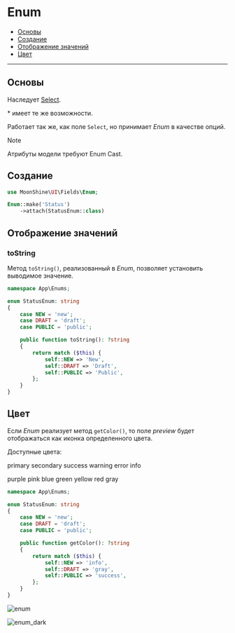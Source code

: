 # Enum

- [Основы](#basics)
- [Создание](#make)
- [Отображение значений](#displaying-values)
- [Цвет](#color)

---

<a name="basics"></a>
## Основы

Наследует [Select](/docs/{{version}}/fields/select).

\* имеет те же возможности.

Работает так же, как поле `Select`, но принимает *Enum* в качестве опций.

> [!NOTE]
> Атрибуты модели требуют Enum Cast.

<a name="make"></a>
## Создание

```php
use MoonShine\UI\Fields\Enum;

Enum::make('Status')
    ->attach(StatusEnum::class)
```

<a name="displaying-values"></a>
## Отображение значений

### toString

Метод `toString()`, реализованный в *Enum*, позволяет установить выводимое значение.

```php
namespace App\Enums;

enum StatusEnum: string
{
    case NEW = 'new';
    case DRAFT = 'draft';
    case PUBLIC = 'public';

    public function toString(): ?string
    {
        return match ($this) {
            self::NEW => 'New',
            self::DRAFT => 'Draft',
            self::PUBLIC => 'Public',
        };
    }
}
```

<a name="color"></a>
## Цвет

Если *Enum* реализует метод `getColor()`, то поле *preview* будет отображаться как иконка определенного цвета.

Доступные цвета:
<p class="my-4 flex flex-wrap gap-1">
    <span class="badge badge-primary">primary</span>
    <span class="badge badge-secondary">secondary</span>
    <span class="badge badge-success">success</span>
    <span class="badge badge-warning">warning</span>
    <span class="badge badge-error">error</span>
    <span class="badge badge-info">info</span>
</p>
<p class="my-4 flex flex-wrap gap-1">
    <span class="badge badge-purple">purple</span>
    <span class="badge badge-pink">pink</span>
    <span class="badge badge-blue">blue</span>
    <span class="badge badge-green">green</span>
    <span class="badge badge-yellow">yellow</span>
    <span class="badge badge-red">red</span>
    <span class="badge badge-gray">gray</span>
</p>

```php
namespace App\Enums;

enum StatusEnum: string
{
    case NEW = 'new';
    case DRAFT = 'draft';
    case PUBLIC = 'public';

    public function getColor(): ?string
    {
        return match ($this) {
            self::NEW => 'info',
            self::DRAFT => 'gray',
            self::PUBLIC => 'success',
        };
    }
}
```

![enum](https://raw.githubusercontent.com/moonshine-software/doc/3.x/resources/screenshots/enum.png)

![enum_dark](https://raw.githubusercontent.com/moonshine-software/doc/3.x/resources/screenshots/enum_dark.png)
